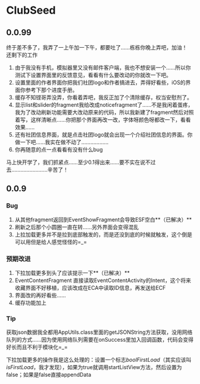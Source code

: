 # ClubSeed

## 0.0.99 ##
终于差不多了，我弄了一上午加一下午，都要吐了……栋栋你晚上弄吧，加油！
还剩下的工作
1. 由于我没有手机，模拟器里又没有邮件客户端，我也不想安装一个……所以你测试下设置界面里的反馈意见，看看有什么要改动的你就改一下吧。
2. 设置里面的作者界面你把我们社团logo和作者搞进去，弄得好看些，iOS的界面你参考下那个进度手册。
3. 缓存不知铿哥弄没弄，你看着弄吧，我反正加了个清除缓存，权当安慰剂了。
4. 显示list和slider的fragment我给改成noticefragment了……不是我闲着蛋疼，我为了改动刷新功能需要大改动原来的代码，所以我新建了fragment然后对照着写，这样清晰点……你把那个界面再改一改，字体呀颜色呀都改一下，看看效果……
5. 还有社团信息界面，就是点击社团logo就会出现一个介绍社团信息的界面。你做一下吧……我实在做不动了………………
6. 你再随意的点一点看看有没有什么bug

马上快开学了，我们抓紧点……至少0.1得出来……要不实在说不过去……………………辛苦了！


## 0.0.9 ##

### Bug ###
1. 从其他fragment返回到EventShowFragment会导致ESF空白**（已解决）**
2. 刷新之后那个小圆圈一直在转……另外界面会变得混乱
3. 上拉加载更多并不是拉到底部触发的，而是还没到底的时候就触发，这个倒是可以用但是给人感觉怪怪的=_=

### 预期改进 ###
1. 下拉加载更多到头了应该提示一下**（已解决）**
2. EventContentFragment 直接读取EventContentActivity的Intent，这个将来收藏界面不好移植，应该改成在ECA中读取ID信息，再发送给ECF
3. 界面改的再好看些……
4. 缓存功能加上

### Tip ###
获取json数据我全都用AppUtils.class里面的getJSONString方法获取，没用网络队列的方式……因为使用网络队列需要在onSuccess里加入回调函数，代码会变得好长而且不利于模块化=_=

下拉加载更多的操作我是这么处理的：设置一个标志*boolFirstLoad*（其实应该叫*isFirstLoad*，我才发现），如果为true就调用startListView方法，然后设置为false；如果是false直接appendData